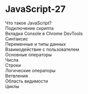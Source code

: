 # JavaScript-27
Что такое JavaScript?  
Подключение скрипта  
Вкладка Console в Chrome DevTools  
Синтаксис  
Переменные и типы данных  
Взаимодействие с пользователем  
Основные операторы  
Числа  
Строки  
Логические операторы  
Ветвления  
Область видимости  
Циклы  
